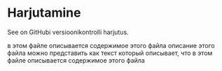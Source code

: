 # Harjutamine
See on GitHubi versioonikontrolli harjutus.

в этом файле описывается содержимое этого файла
описание этого файла можно представить как текст который описывает, что в этом файле описывается содержимое этого файла
